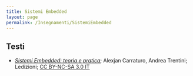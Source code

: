 ```yaml
---
title: Sistemi Embedded
layout: page
permalink: /Insegnamenti/SistemiEmbedded
--- 
```


## Testi
* [_Sistemi Embedded: teoria e pratica_](https://www.ledizioni.it/stag/wp-content/uploads/2017/10/SistemiEmbedded_web1.pdf); Alexjan Carraturo, Andrea Trentini; Ledizioni; [CC BY-NC-SA 3.0 IT](https://creativecommons.org/licenses/by-nc-sa/3.0/it/)
